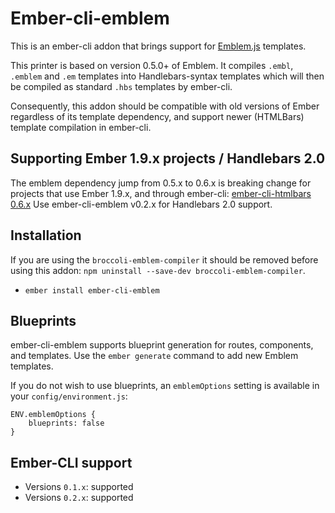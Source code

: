 # Ember-cli-emblem

This is an ember-cli addon that brings support for
[Emblem.js](http://emblemjs.com) templates.

This printer is based on version 0.5.0+ of Emblem. It compiles `.embl`,
`.emblem` and `.em` templates into Handlebars-syntax templates which
will then be compiled as standard `.hbs` templates by ember-cli.

Consequently, this addon should be compatible with old versions of Ember
regardless of its template dependency, and support newer (HTMLBars)
template compilation in ember-cli.

## Supporting Ember 1.9.x projects / Handlebars 2.0
The emblem dependency jump from 0.5.x to 0.6.x is breaking change for 
projects that use Ember 1.9.x, and through ember-cli: 
[ember-cli-htmlbars 0.6.x](https://github.com/ember-cli/ember-cli-htmlbars#handlebars-20-support) 
Use ember-cli-emblem v0.2.x for Handlebars 2.0 support.



## Installation

If you are using the `broccoli-emblem-compiler` it should be removed
before using this addon: `npm uninstall --save-dev broccoli-emblem-compiler`.

* `ember install ember-cli-emblem`

## Blueprints

ember-cli-emblem supports blueprint generation for routes, components, and templates. Use the `ember generate` command to add new Emblem templates.

If you do not wish to use blueprints, an `emblemOptions` setting is available in your `config/environment.js`:

```
ENV.emblemOptions {
	blueprints: false
}
```

## Ember-CLI support

  * Versions `0.1.x`: supported
  * Versions `0.2.x`: supported

